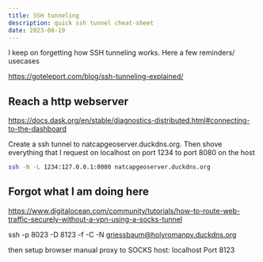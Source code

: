 ```yaml
---
title: SSH tunneling
description: quick ssh tunnel cheat-sheet
date: 2023-08-19
---
```


I keep on forgetting how SSH tunneling works. Here a few reminders/ usecases

https://goteleport.com/blog/ssh-tunneling-explained/

## Reach a http webserver 
https://docs.dask.org/en/stable/diagnostics-distributed.html#connecting-to-the-dashboard

Create a ssh tunnel to natcapgeoserver.duckdns.org. Then shove everything that I request on localhost on port 1234 to
port 8080 on the host
```bash
ssh -N -L 1234:127.0.0.1:8080 natcapgeoserver.duckdns.org
```


## Forgot what I am doing here
https://www.digitalocean.com/community/tutorials/how-to-route-web-traffic-securely-without-a-vpn-using-a-socks-tunnel

ssh -p 8023 -D 8123 -f -C -N griessbaum@holyromanpv.duckdns.org

then setup browser manual proxy to SOCKS host:
localhost Port 8123
